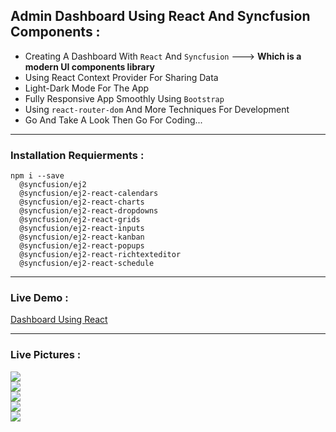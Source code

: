 ##  Admin Dashboard Using React And Syncfusion Components :
 + Creating A Dashboard With `React` And `Syncfusion` ---> **Which is a modern UI components library** 
 + Using React Context Provider For Sharing Data
 + Light-Dark Mode For The App
 + Fully Responsive App Smoothly Using `Bootstrap`
 + Using `react-router-dom` And More Techniques For Development
 + Go And Take A Look Then Go For Coding...
 ---------------------------------------------------------------------------------------------------------------
 ### Installation Requierments :
 ```
 npm i --save 
   @syncfusion/ej2
   @syncfusion/ej2-react-calendars
   @syncfusion/ej2-react-charts
   @syncfusion/ej2-react-dropdowns
   @syncfusion/ej2-react-grids
   @syncfusion/ej2-react-inputs
   @syncfusion/ej2-react-kanban
   @syncfusion/ej2-react-popups
   @syncfusion/ej2-react-richtexteditor
   @syncfusion/ej2-react-schedule
   ``` 
  ---------------------------------------------------------------------------------------------------------------
 ### Live Demo : 
 [Dashboard Using React](https://ob-dashboard-syncfusion-rect.onrender.com)
 
 ---------------------------------------------------------------------------------------------------------------
 ### Live Pictures :
 <div>
 <img src='https://user-images.githubusercontent.com/114960595/214124409-13e6b068-8a3c-4f4c-87d3-c1fae8af6a87.PNG' />
 <br />
 <img src='https://user-images.githubusercontent.com/114960595/214330643-7eec1780-f10f-4e05-a387-137ecc0a1659.png' />
  <br />
 <img src='https://user-images.githubusercontent.com/114960595/214330821-9da3639b-7758-4a37-a8f2-02bfe68a5327.png' />
  <br />
 <img src='https://user-images.githubusercontent.com/114960595/214330935-4d52d266-9408-4376-be3e-a546b1e2594b.png' />
  <br />
 <img src='https://user-images.githubusercontent.com/114960595/214331057-485a4a9c-4c22-40c4-8e95-e93a75fa2258.png' />
 </div>
